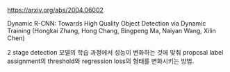 https://arxiv.org/abs/2004.06002

Dynamic R-CNN: Towards High Quality Object Detection via Dynamic
  Training (Hongkai Zhang, Hong Chang, Bingpeng Ma, Naiyan Wang, Xilin Chen)

2 stage detection 모델의 학습 과정에서 성능이 변화하는 것에 맞춰 proposal label assignment의 threshold와 regression loss의 형태를 변화시키는 방법.